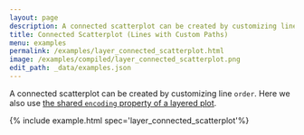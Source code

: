 ```yaml
---
layout: page
description: A connected scatterplot can be created by customizing line `order`.  Here we also use [the shared `encoding` property of a layered plot](layer.html).
title: Connected Scatterplot (Lines with Custom Paths)
menu: examples
permalink: /examples/layer_connected_scatterplot.html
image: /examples/compiled/layer_connected_scatterplot.png
edit_path: _data/examples.json
---
```


A connected scatterplot can be created by customizing line `order`.  Here we also use [the shared `encoding` property of a layered plot](layer.html).

{% include example.html spec='layer_connected_scatterplot'%}
